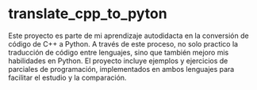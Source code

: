 # translate_cpp_to_pyton
 Este proyecto es parte de mi aprendizaje autodidacta en la conversión de código de C++ a Python. A través de este proceso, no solo practico la traducción de código entre lenguajes, sino que también mejoro mis habilidades en Python. El proyecto incluye ejemplos y ejercicios de parciales de programación, implementados en ambos lenguajes para facilitar el estudio y la comparación.
